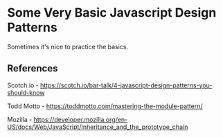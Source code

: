 # Some Very Basic Javascript Design Patterns

Sometimes it's nice to practice the basics.

## References

Scotch.io - https://scotch.io/bar-talk/4-javascript-design-patterns-you-should-know

Todd Motto - https://toddmotto.com/mastering-the-module-pattern/

Mozilla - https://developer.mozilla.org/en-US/docs/Web/JavaScript/Inheritance_and_the_prototype_chain
